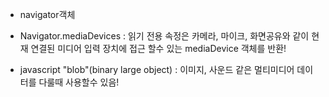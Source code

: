 




- navigator객체
- Navigator.mediaDevices : 읽기 전용 속정은 카메라, 마이크, 화면공유와 같이 현재 연결된 미디어 입력 장치에 접근 할수 있는 mediaDevice 객체를 반환!

- javascript "blob"(binary large object) : 이미지, 사운드 같은 멀티미디어 데이터를 다룰때 사용할수 있음!